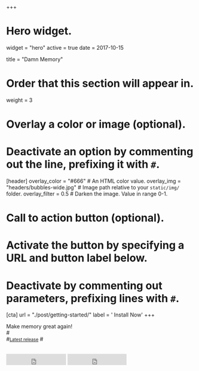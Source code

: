 +++
# Hero widget.
widget = "hero"
active = true
date = 2017-10-15

title = "Damn Memory"

# Order that this section will appear in.
weight = 3

# Overlay a color or image (optional).
#   Deactivate an option by commenting out the line, prefixing it with `#`.
[header]
  overlay_color = "#666"  # An HTML color value.
  overlay_img = "headers/bubbles-wide.jpg"  # Image path relative to your `static/img/` folder.
  overlay_filter = 0.5  # Darken the image. Value in range 0-1.

# Call to action button (optional).
#   Activate the button by specifying a URL and button label below.
#   Deactivate by commenting out parameters, prefixing lines with `#`.
[cta]
  url = "./post/getting-started/"
  label = '<i class="fa fa-download"></i> Install Now'
+++

Make memory great again!  
#<br>
#<small><a id="academic-release" href="https://sourcethemes.com/academic/updates">Latest release</a></small>
#<br><br>
<iframe style="display: inline-block;" src="https://ghbtns.com/github-btn.html?user=gcushen&amp;repo=hugo-academic&amp;type=star&amp;count=true&amp;size=large" scrolling="0" width="160px" height="30px" frameborder="0"></iframe>
<iframe style="display: inline-block;" src="https://ghbtns.com/github-btn.html?user=gcushen&amp;repo=hugo-academic&amp;type=fork&amp;count=true&amp;size=large" scrolling="0" width="158px" height="30px" frameborder="0"></iframe>

<script type="text/javascript">
  (function defer() {
    if (window.jQuery) {
      jQuery(document).ready(function(){
        GetLatestReleaseInfo();
      });
    } else {
      setTimeout(function() { defer() }, 50);
    }
  })();  
  function GetLatestReleaseInfo() {
    $.getJSON('https://api.github.com/repos/gcushen/hugo-academic/tags').done(function (json) {
      let release = json[0];
      // let downloadURL = release.zipball_url;
      $('#academic-release').text('Latest release ' + release.name);  
    });    
}  
</script>
